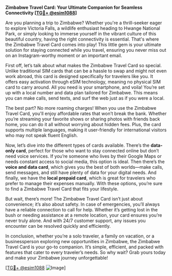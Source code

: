 **Zimbabwe Travel Card: Your Ultimate Companion for Seamless Connectivity [[TG💪+ @esim1088](https://t.me/s/esim1088)]**

Are you planning a trip to Zimbabwe? Whether you're a thrill-seeker eager to explore Victoria Falls, a wildlife enthusiast heading to Hwange National Park, or simply looking to immerse yourself in the vibrant culture of this beautiful country, having the right connectivity is essential. That's where the Zimbabwe Travel Card comes into play! This little gem is your ultimate solution for staying connected while you travel, ensuring you never miss out on an Instagram-worthy moment or an important email.

First off, let’s talk about what makes the Zimbabwe Travel Card so special. Unlike traditional SIM cards that can be a hassle to swap and might not even work abroad, this card is designed specifically for travelers like you. It offers easy activation through eSIM technology, meaning no physical SIM card to carry around. All you need is your smartphone, and voila! You’re set up with a local number and data plan tailored for Zimbabwe. This means you can make calls, send texts, and surf the web just as if you were a local.

The best part? No more roaming charges! When you use the Zimbabwe Travel Card, you'll enjoy affordable rates that won’t break the bank. Whether you’re streaming your favorite shows or sharing photos with friends back home, you can do it all without worrying about hidden fees. Plus, the card supports multiple languages, making it user-friendly for international visitors who may not speak fluent English.

Now, let’s dive into the different types of cards available. There’s the **data-only card**, perfect for those who want to stay connected online but don’t need voice services. If you’re someone who lives by their Google Maps or needs constant access to social media, this option is ideal. Then there’s the **voice and data card**, which gives you the best of both worlds—make calls, send messages, and still have plenty of data for your digital needs. And finally, we have the **local prepaid card**, which is great for travelers who prefer to manage their expenses manually. With these options, you’re sure to find a Zimbabwe Travel Card that fits your lifestyle.

But wait, there’s more! The Zimbabwe Travel Card isn’t just about convenience; it’s also about safety. In case of emergencies, you’ll always have a reliable connection to call for help. Whether it’s getting lost in the bush or needing assistance at a remote location, your card ensures you’re never truly alone. And with 24/7 customer support, any issues you encounter can be resolved quickly and efficiently.

In conclusion, whether you’re a solo traveler, a family on vacation, or a businessperson exploring new opportunities in Zimbabwe, the Zimbabwe Travel Card is your go-to companion. It’s simple, efficient, and packed with features that cater to every traveler’s needs. So why wait? Grab yours today and make your Zimbabwe journey unforgettable!

[[TG💪+ @esim1088](https://t.me/s/esim1088) ![Image](https://i.postimg.cc/Y0z9fWf4/image.png)]